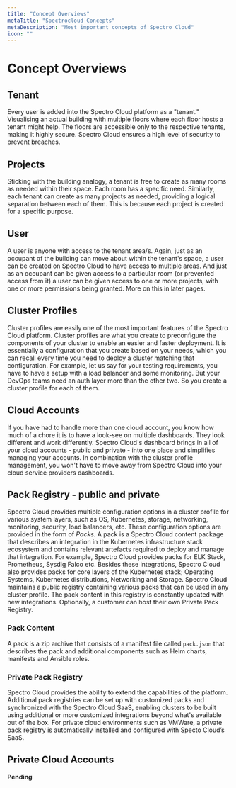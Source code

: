 ```yaml
---
title: "Concept Overviews"
metaTitle: "Spectrocloud Concepts"
metaDescription: "Most important concepts of Spectro Cloud"
icon: ""
---
```


# Concept Overviews

## Tenant

Every user is added into the Spectro Cloud platform as  a "tenant." Visualising an actual building with multiple floors where each floor hosts a tenant might help. The floors are accessible only to the respective tenants, making it highly secure. Spectro Cloud ensures a high level of security to prevent breaches.

## Projects

Sticking with the building analogy, a tenant is free to create as many rooms as needed within their space. Each room has a specific need. Similarly, each tenant can create as many projects as needed, providing a logical separation between each of them. This is because each project is created for a specific purpose.

## User

A user is anyone with access to the tenant area/s. Again, just as an occupant of the building can move about within the tenant's space, a user can be created on Spectro Cloud to have access to multiple areas. And just as an occupant can be given access to a particular room (or prevented access from it) a user can be given access to one or more projects, with one or more permissions being granted. More on this in later pages.

## Cluster Profiles

Cluster profiles are easily one of the most important features of the Spectro Cloud platform. Cluster profiles are what you create to preconfigure the components of your cluster to enable an easier and faster deployment. It is essentially a configuration that you create based on your needs, which you can recall every time you need to deploy a cluster matching that configuration. For example, let us say for your testing requirements, you have to have a setup with a load balancer and some monitoring. But your DevOps teams need an auth layer more than the other two. So you create a cluster profile for each of them.

## Cloud Accounts

If you have had to handle more than one cloud account, you know how much of a chore it is to have a look-see on multiple dashboards. They look different and work differently. Spectro Cloud's dashboard brings in all of your cloud accounts - public and private - into one place and simplifies managing your accounts. In combination with the cluster profile management, you won't have to move away from Spectro Cloud into your cloud service providers dashboards.

## Pack Registry - public and private

Spectro Cloud provides multiple configuration options in a cluster profile for various system layers, such as OS, Kubernetes, storage, networking, monitoring, security, load balancers, etc. These configuration options are provided in the form of _Packs._ A pack is a Spectro Cloud content package that describes an integration in the Kubernetes infrastructure stack ecosystem and contains relevant artefacts required to deploy and manage that integration. For example, Spectro Cloud provides packs for ELK Stack, Prometheus, Sysdig Falco etc. Besides these integrations, Spectro Cloud also provides packs for core layers of the Kubernetes stack; Operating Systems, Kubernetes distributions, Networking and Storage. Spectro Cloud maintains a public registry containing various packs that can be used in any cluster profile. The pack content in this registry is constantly updated with new integrations. Optionally, a customer can host their own Private Pack Registry.

### Pack Content

A pack is a zip archive that consists of a manifest file called `pack.json` that describes the pack and additional components such as Helm charts, manifests and Ansible roles.

### Private Pack Registry

Spectro Cloud provides the ability to extend the capabilities of the platform. Additional pack registries can be set up with customized packs and synchronized with the Spectro Cloud SaaS, enabling clusters to be built using additional or more customized integrations beyond what's available out of the box. For private cloud environments such as VMWare, a private pack registry is automatically installed and configured with Specto Cloud’s SaaS.

## Private Cloud Accounts

**Pending**
